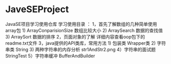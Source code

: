 # JaveSEProject
JavaSE项目学习使用仓库
    学习使用目录 ：
        1，首先了解数组的几种简单使用 array包
            1) ArrayConparisionSize 数组比较大小
            2) ArraySearch 数据的查找值
            3) ArraySort 数据的排序
        2，页面对象的了解
            详细内容查看oop包下的readme.txt文件
        3，java提供的API类库，常用方法
            1) 包装类 Wrapper类
            2) 字符串类 String
            3) 两种字符串的内存分析 str1AndStr2.png
            4）字符串的面试题 StringTest
            5）字符串缓冲  BufferAndBuilder

